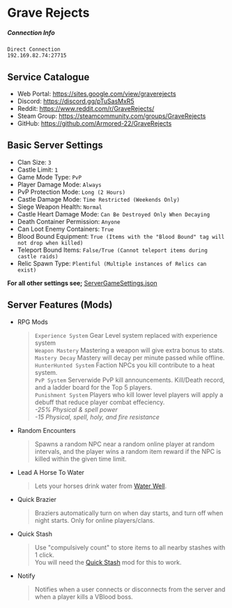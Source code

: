 # Grave Rejects 

##### Connection Info
```
Direct Connection 
192.169.82.74:27715
```
## Service Catalogue 

* Web Portal: https://sites.google.com/view/graverejects 
* Discord: https://discord.gg/pTuSasMxR5
* Reddit: https://www.reddit.com/r/GraveRejects/
* Steam Group: https://steamcommunity.com/groups/GraveRejects
* GitHub: https://github.com/Armored-22/GraveRejects

## Basic Server Settings
* Clan Size: `3`
* Castle Limit: `1`
* Game Mode Type: `PvP`
* Player Damage Mode: `Always`
* PvP Protection Mode: `Long (2 Hours)`
* Castle Damage Mode: `Time Restricted (Weekends Only)`
* Siege Weapon Health: `Normal`
* Castle Heart Damage Mode: `Can Be Destroyed Only When Decaying`
* Death Container Permission: `Anyone`
* Can Loot Enemy Containers: `True`
* Blood Bound Equipment: `True (Items with the "Blood Bound" tag will not drop when killed)`
* Teleport Bound Items: `False/True (Cannot teleport items during castle raids)`
* Relic Spawn Type: `Plentiful (Multiple instances of Relics can exist)`

**For all other settings see;** [ServerGameSettings.json](save-data/Settings/Live/ServerGameSettings.json)

## Server Features (Mods)
* RPG Mods
    > `Experience System` Gear Level system replaced with experience system <br>
    > `Weapon Mastery` Mastering a weapon will give extra bonus to stats. <br>
    > `Mastery Decay` Mastery will decay per minute passed while offline. <br>
    > `HunterHunted System` Faction NPCs you kill contribute to a heat system. <br>
    > `PvP System` Serverwide PvP kill announcements. Kill/Death record, and a ladder board for the Top 5 players. <br>
    > `Punishment System` Players who kill lower level players will apply a debuff that reduce player combat effeciency. <br>
*-25% Physical & spell power* <br>
*-15 Physical, spell, holy, and fire resistance*
* Random Encounters
    > Spawns a random NPC near a random online player at random intervals, and the player wins a random item reward if the NPC is killed within the given time limit.
* Lead A Horse To Water
    > Lets your horses drink water from [Water Well](https://gaming.tools/v-rising/blueprints/tm_liquidstation_water_well01).
* Quick Brazier
    > Braziers automatically turn on when day starts, and turn off when night starts. Only for online players/clans.
* Quick Stash
    > Use "compulsively count" to store items to all nearby stashes with 1 click. <br>
    > You will need the [Quick Stash](https://v-rising.thunderstore.io/package/Elmegaard/QuickStash/) mod for this to work.
* Notify
    > Notifies when a user connects or disconnects from the server and when a player kills a VBlood boss.



